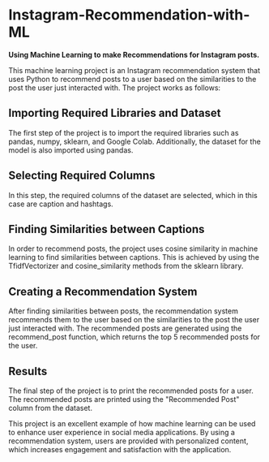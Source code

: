# Instagram-Recommendation-with-ML
**Using Machine Learning to make  Recommendations for Instagram posts.**

This machine learning project is an Instagram recommendation system that uses Python to recommend posts to a user based on the similarities to the post the user just interacted with. The project works as follows:

## Importing Required Libraries and Dataset

The first step of the project is to import the required libraries such as pandas, numpy, sklearn, and Google Colab. Additionally, the dataset for the model is also imported using pandas.

## Selecting Required Columns

In this step, the required columns of the dataset are selected, which in this case are caption and hashtags.

## Finding Similarities between Captions

In order to recommend posts, the project uses cosine similarity in machine learning to find similarities between captions. This is achieved by using the TfidfVectorizer and cosine_similarity methods from the sklearn library.

## Creating a Recommendation System

After finding similarities between posts, the recommendation system recommends them to the user based on the similarities to the post the user just interacted with. The recommended posts are generated using the recommend_post function, which returns the top 5 recommended posts for the user.

## Results

The final step of the project is to print the recommended posts for a user. The recommended posts are printed using the "Recommended Post" column from the dataset.

This project is an excellent example of how machine learning can be used to enhance user experience in social media applications. By using a recommendation system, users are provided with personalized content, which increases engagement and satisfaction with the application.
